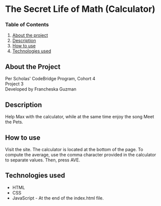 # The Secret Life of Math (Calculator)

### Table of Contents

1. [About the project](#about)
2. [Description](#description)
3. [How to use](#instructions)
4. [Technologies used](#technologies)

## <a id="about">About the Project</a>

Per Scholas' CodeBridge Program, Cohort 4
<br />
Project 3
<br />
Developed by Francheska Guzman

</a>

## <a id="description">Description</a>

Help Max with the calculator, while at the same time enjoy the song Meet the Pets.

## <a id="instructions">How to use</a>

Visit the site. The calculator is located at the bottom of the page. To compute the average, use the comma character provided in the calculator to separate values. Then, press AVE.

## <a id="technologies">Technologies used</a>

* HTML
* CSS
* JavaScript - At the end of the index.html file.